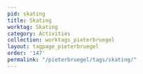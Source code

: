 ```yaml
---
pid: skating
title: Skating
worktag: Skating
category: Activities
collection: worktags_pieterbruegel
layout: tagpage_pieterbruegel
order: '147'
permalink: "/pieterbruegel/tags/skating/"
---
```

